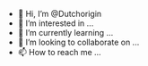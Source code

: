 - 👋 Hi, I’m @Dutchorigin
- 👀 I’m interested in ...
- 🌱 I’m currently learning ...
- 💞️ I’m looking to collaborate on ...
- 📫 How to reach me ...

<!---
Dutchorigin/Dutchorigin is a ✨ special ✨ repository because its `README.md` (this file) appears on your GitHub profile.
You can click the Preview link to take a look at your changes.
--->
